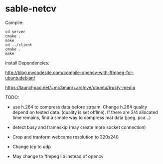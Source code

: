 # sable-netcv

Compile:
```
cd server
cmake .
make
cd ../client
cmake .
make
```

install Dependencies:

http://blog.mycodesite.com/compile-opencv-with-ffmpeg-for-ubuntudebian/

https://launchpad.net/~mc3man/+archive/ubuntu/trusty-media

TODO:
* use h.264 to compress data before stream. Change h.264 quality depend on tested data. (quality is set offline). If there are 3/4 allocated time remains, find a simple way to compress mat data (jpeg, pca...)
* detect busy and frameskip (may create more socket connection)
* Crop and tranform webcame resolution to 320x240
* Change tcp to udp

* May change to ffmpeg lib instead of opencv
